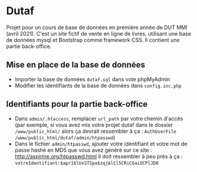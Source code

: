 # Dutaf

Projet pour un cours de base de données en première année de DUT MMI (avril 2021).
C'est un site fictif de vente en ligne de livres, utilisant une base de données mysql et Bootstrap comme framework CSS.
Il contient une partie back-office.

## Mise en place de la base de données

- Importer la base de données `dutaf.sql` dans vote phpMyAdmin
- Modifier les identifiants de la base de données dans `config.inc.php`

## Identifiants pour la partie back-office

- Dans `admin/.htaccess`, remplacer `url_path` par votre chemin d'accès (par exemple, si vous avez mis votre projet dutaf dans le dossier `/www/public_html/` alors ça devrait ressembler à ça : `AuthUserFile /www/public_html/dutaf/admin/htpasswd`)
- Dans le fichier `admin/htpasswd`, ajouter votre identifiant et votre mot de passe hashé en MD5 que vous avez généré sur ce site : http://aspirine.org/htpasswd.html Il doit ressembler à peu près à ça : `votreIdentifiant:$apr1$lUxSTSpa$zqjAlCl5CRiCGaiOCPlJD0`